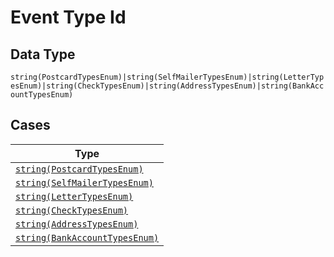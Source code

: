 
# Event Type Id

## Data Type

`string(PostcardTypesEnum)|string(SelfMailerTypesEnum)|string(LetterTypesEnum)|string(CheckTypesEnum)|string(AddressTypesEnum)|string(BankAccountTypesEnum)`

## Cases

| Type |
|  --- |
| [`string(PostcardTypesEnum)`](../../../doc/models/postcard-types-enum.md) |
| [`string(SelfMailerTypesEnum)`](../../../doc/models/self-mailer-types-enum.md) |
| [`string(LetterTypesEnum)`](../../../doc/models/letter-types-enum.md) |
| [`string(CheckTypesEnum)`](../../../doc/models/check-types-enum.md) |
| [`string(AddressTypesEnum)`](../../../doc/models/address-types-enum.md) |
| [`string(BankAccountTypesEnum)`](../../../doc/models/bank-account-types-enum.md) |

